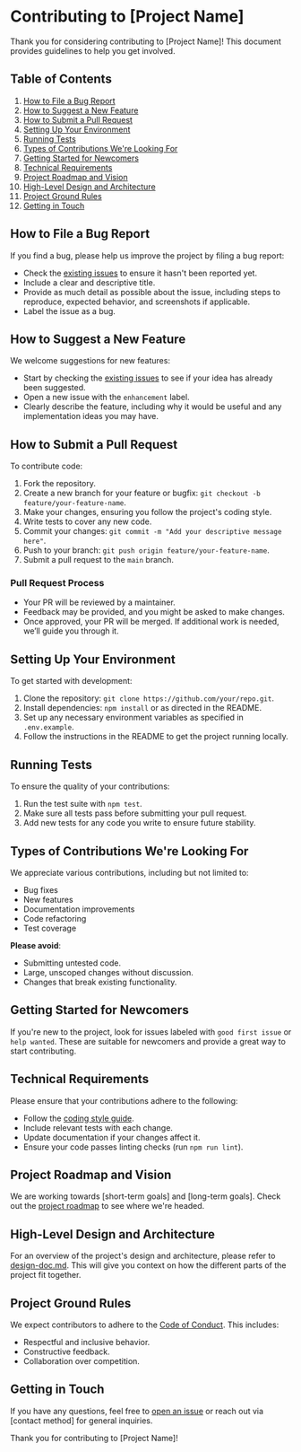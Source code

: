 # Contributing to [Project Name]

Thank you for considering contributing to [Project Name]! This document provides guidelines to help you get involved.

## Table of Contents

1. [How to File a Bug Report](#how-to-file-a-bug-report)
2. [How to Suggest a New Feature](#how-to-suggest-a-new-feature)
3. [How to Submit a Pull Request](#how-to-submit-a-pull-request)
4. [Setting Up Your Environment](#setting-up-your-environment)
5. [Running Tests](#running-tests)
6. [Types of Contributions We're Looking For](#types-of-contributions-were-looking-for)
7. [Getting Started for Newcomers](#getting-started-for-newcomers)
8. [Technical Requirements](#technical-requirements)
9. [Project Roadmap and Vision](#project-roadmap-and-vision)
10. [High-Level Design and Architecture](#high-level-design-and-architecture)
11. [Project Ground Rules](#project-ground-rules)
12. [Getting in Touch](#getting-in-touch)

## How to File a Bug Report

If you find a bug, please help us improve the project by filing a bug report:
- Check the [existing issues](link-to-issues) to ensure it hasn't been reported yet.
- Include a clear and descriptive title.
- Provide as much detail as possible about the issue, including steps to reproduce, expected behavior, and screenshots if applicable.
- Label the issue as a bug.

## How to Suggest a New Feature

We welcome suggestions for new features:
- Start by checking the [existing issues](link-to-issues) to see if your idea has already been suggested.
- Open a new issue with the `enhancement` label.
- Clearly describe the feature, including why it would be useful and any implementation ideas you may have.

## How to Submit a Pull Request

To contribute code:
1. Fork the repository.
2. Create a new branch for your feature or bugfix: `git checkout -b feature/your-feature-name`.
3. Make your changes, ensuring you follow the project's coding style.
4. Write tests to cover any new code.
5. Commit your changes: `git commit -m "Add your descriptive message here"`.
6. Push to your branch: `git push origin feature/your-feature-name`.
7. Submit a pull request to the `main` branch.

### Pull Request Process
- Your PR will be reviewed by a maintainer.
- Feedback may be provided, and you might be asked to make changes.
- Once approved, your PR will be merged. If additional work is needed, we’ll guide you through it.

## Setting Up Your Environment

To get started with development:
1. Clone the repository: `git clone https://github.com/your/repo.git`.
2. Install dependencies: `npm install` or as directed in the README.
3. Set up any necessary environment variables as specified in `.env.example`.
4. Follow the instructions in the README to get the project running locally.

## Running Tests

To ensure the quality of your contributions:
1. Run the test suite with `npm test`.
2. Make sure all tests pass before submitting your pull request.
3. Add new tests for any code you write to ensure future stability.

## Types of Contributions We're Looking For

We appreciate various contributions, including but not limited to:
- Bug fixes
- New features
- Documentation improvements
- Code refactoring
- Test coverage

**Please avoid**:
- Submitting untested code.
- Large, unscoped changes without discussion.
- Changes that break existing functionality.

## Getting Started for Newcomers

If you're new to the project, look for issues labeled with `good first issue` or `help wanted`. These are suitable for newcomers and provide a great way to start contributing.

## Technical Requirements

Please ensure that your contributions adhere to the following:
- Follow the [coding style guide](link-to-style-guide).
- Include relevant tests with each change.
- Update documentation if your changes affect it.
- Ensure your code passes linting checks (run `npm run lint`).

## Project Roadmap and Vision

We are working towards [short-term goals] and [long-term goals]. Check out the [project roadmap](link-to-roadmap) to see where we're headed.

## High-Level Design and Architecture

For an overview of the project's design and architecture, please refer to [design-doc.md](link-to-design-doc). This will give you context on how the different parts of the project fit together.

## Project Ground Rules

We expect contributors to adhere to the [Code of Conduct](link-to-code-of-conduct). This includes:
- Respectful and inclusive behavior.
- Constructive feedback.
- Collaboration over competition.

## Getting in Touch

If you have any questions, feel free to [open an issue](link-to-issues) or reach out via [contact method] for general inquiries.

Thank you for contributing to [Project Name]!
